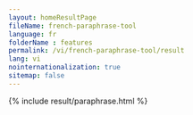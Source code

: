 ```yaml
---
layout: homeResultPage
fileName: french-paraphrase-tool
language: fr
folderName : features
permalink: /vi/french-paraphrase-tool/result
lang: vi
nointernationalization: true
sitemap: false
---
```

{% include result/paraphrase.html %}

<script src="/js/result/paraprashing.js" data-foldername="{{page.folderName}}" data-lang="{{page.lang}}"></script>